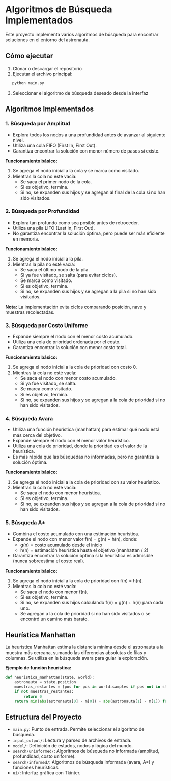 # Algoritmos de Búsqueda Implementados

Este proyecto implementa varios algoritmos de búsqueda para encontrar soluciones en el entorno del astronauta.

## Cómo ejecutar

1. Clonar o descargar el repositorio
2. Ejecutar el archivo principal:
```bash
   python main.py
```
3. Seleccionar el algoritmo de búsqueda deseado desde la interfaz

## Algoritmos Implementados

### 1. Búsqueda por Amplitud 

- Explora todos los nodos a una profundidad antes de avanzar al siguiente nivel.
- Utiliza una cola FIFO (First In, First Out).
- Garantiza encontrar la solución con menor número de pasos si existe.

**Funcionamiento básico:**
1. Se agrega el nodo inicial a la cola y se marca como visitado.
2. Mientras la cola no esté vacía:
   - Se saca el primer nodo de la cola.
   - Si es objetivo, termina.
   - Si no, se expanden sus hijos y se agregan al final de la cola si no han sido visitados.

### 2. Búsqueda por Profundidad 

- Explora tan profundo como sea posible antes de retroceder.
- Utiliza una pila LIFO (Last In, First Out).
- No garantiza encontrar la solución óptima, pero puede ser más eficiente en memoria.

**Funcionamiento básico:**
1. Se agrega el nodo inicial a la pila.
2. Mientras la pila no esté vacía:
   - Se saca el último nodo de la pila.
   - Si ya fue visitado, se salta (para evitar ciclos).
   - Se marca como visitado.
   - Si es objetivo, termina.
   - Si no, se expanden sus hijos y se agregan a la pila si no han sido visitados.

**Nota:** La implementación evita ciclos comparando posición, nave y muestras recolectadas.

### 3. Búsqueda por Costo Uniforme 

- Expande siempre el nodo con el menor costo acumulado.
- Utiliza una cola de prioridad ordenada por el costo.
- Garantiza encontrar la solución con menor costo total.

**Funcionamiento básico:**
1. Se agrega el nodo inicial a la cola de prioridad con costo 0.
2. Mientras la cola no esté vacía:
   - Se saca el nodo con menor costo acumulado.
   - Si ya fue visitado, se salta.
   - Se marca como visitado.
   - Si es objetivo, termina.
   - Si no, se expanden sus hijos y se agregan a la cola de prioridad si no han sido visitados.

### 4. Búsqueda Avara 

- Utiliza una función heurística (manhattan) para estimar qué nodo está más cerca del objetivo.
- Expande siempre el nodo con el menor valor heurístico.
- Utiliza una cola de prioridad, donde la prioridad es el valor de la heurística.
- Es más rápida que las búsquedas no informadas, pero no garantiza la solución óptima.

**Funcionamiento básico:**
1. Se agrega el nodo inicial a la cola de prioridad con su valor heurístico.
2. Mientras la cola no esté vacía:
   - Se saca el nodo con menor heurística.
   - Si es objetivo, termina.
   - Si no, se expanden sus hijos y se agregan a la cola de prioridad si no han sido visitados.

### 5. Búsqueda A* 

- Combina el costo acumulado con una estimación heurística.
- Expande el nodo con menor valor f(n) = g(n) + h(n), donde:
  - g(n) = costo acumulado desde el inicio
  - h(n) = estimación heurística hasta el objetivo (manhattan / 2)
- Garantiza encontrar la solución óptima si la heurística es admisible (nunca sobreestima el costo real).

**Funcionamiento básico:**
1. Se agrega el nodo inicial a la cola de prioridad con f(n) = h(n).
2. Mientras la cola no esté vacía:
   - Se saca el nodo con menor f(n).
   - Si es objetivo, termina.
   - Si no, se expanden sus hijos calculando f(n) = g(n) + h(n) para cada uno.
   - Se agregan a la cola de prioridad si no han sido visitados o se encontró un camino más barato.

## Heurística Manhattan

La heurística Manhattan estima la distancia mínima desde el astronauta a la muestra más cercana, sumando las diferencias absolutas de filas y columnas. Se utiliza en la búsqueda avara para guiar la exploración.

**Ejemplo de función heurística:**
```python
def heuristica_manhattan(state, world):
    astronauta = state.position
    muestras_restantes = [pos for pos in world.samples if pos not in state.collected]
    if not muestras_restantes:
        return 0
    return min(abs(astronauta[0] - m[0]) + abs(astronauta[1] - m[1]) for m in muestras_restantes)
```

## Estructura del Proyecto

- `main.py`: Punto de entrada. Permite seleccionar el algoritmo de búsqueda.
- `input_output/`: Lectura y parseo de archivos de entrada.
- `model/`: Definición de estados, nodos y lógica del mundo.
- `search/uninformed/`: Algoritmos de búsqueda no informada (amplitud, profundidad, costo uniforme).
- `search/informed/`: Algoritmos de búsqueda informada (avara, A*) y funciones heurísticas.
- `ui/`: Interfaz gráfica con Tkinter.
